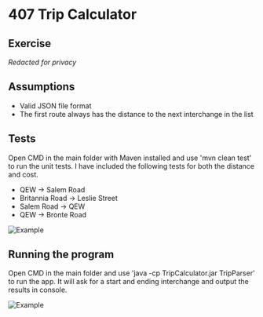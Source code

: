 # 407 Trip Calculator

## Exercise

*Redacted for privacy*


## Assumptions

- Valid JSON file format
- The first route always has the distance to the next interchange in the list


## Tests

Open CMD in the main folder with Maven installed and use 'mvn clean test' to run the unit tests. I have included the following tests for both the distance and cost.

* QEW -> Salem Road
* Britannia Road -> Leslie Street
* Salem Road -> QEW
* QEW -> Bronte Road

![Example](https://i.gyazo.com/ec146a0d4a9a1822aa141840df34fce2.png)


## Running the program

Open CMD in the main folder and use 'java -cp TripCalculator.jar TripParser' to run the app. It will ask for a start and ending interchange and output the results in console.

![Example](https://i.gyazo.com/f4b496ded661ae7dbe91b6d2967a5885.png)
